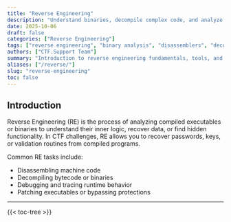 ```yaml
---
title: "Reverse Engineering"
description: "Understand binaries, decompile complex code, and analyze program behavior in CTF challenges using reverse engineering tools and techniques."
date: 2025-10-06
draft: false
categories: ["Reverse Engineering"]
tags: ["reverse engineering", "binary analysis", "disassemblers", "decompilers", "debugging"]
authors: ["CTF.Support Team"]
summary: "Introduction to reverse engineering fundamentals, tools, and workflows used in CTF challenges for binary and software analysis."
aliases: ["/reverse/"]
slug: "reverse-engineering"
toc: false
---
```


## Introduction

Reverse Engineering (RE) is the process of analyzing compiled executables or binaries to understand their inner logic, recover data, or find hidden functionality.
In CTF challenges, RE allows you to recover passwords, keys, or validation routines from compiled programs.

Common RE tasks include:

- Disassembling machine code
- Decompiling bytecode or binaries
- Debugging and tracing runtime behavior
- Patching executables or bypassing protections

---

{{< toc-tree >}}
